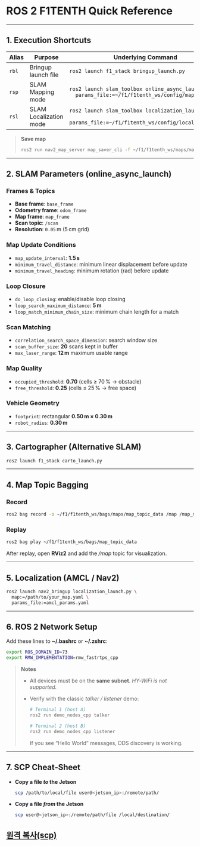 # ROS 2 F1TENTH Quick Reference

---

## 1. Execution Shortcuts

| Alias | Purpose                          | Underlying Command                                                                                             |
| ----- | -------------------------------- | -------------------------------------------------------------------------------------------------------------- |
| `rbl` | Bringup launch file             | `ros2 launch f1_stack bringup_launch.py`                                                                       |
| `rsp` | SLAM Mapping mode      | `ros2 launch slam_toolbox online_async_launch.py \`<br/>`  params_file:=~/f1/f1tenth_ws/config/mapper.yaml`    |
| `rsl` | SLAM Localization mode | `ros2 launch slam_toolbox localization_launch.py \`<br/>`  params_file:=~/f1/f1tenth_ws/config/localizer.yaml` |

> **Save map**
>
> ```bash
> ros2 run nav2_map_server map_saver_cli -f ~/f1/f1tenth_ws/maps/map_name
> ```

---

## 2. SLAM Parameters (online\_async\_launch)

### Frames & Topics

* **Base frame**: `base_frame`
* **Odometry frame**: `odom_frame`
* **Map frame**: `map_frame`
* **Scan topic**: `/scan`
* **Resolution**: `0.05` m (5 cm grid)

### Map Update Conditions

* `map_update_interval`: **1.5 s**
* `minimum_travel_distance`: minimum linear displacement before update
* `minimum_travel_heading`: minimum rotation (rad) before update

### Loop Closure

* `do_loop_closing`: enable/disable loop closing
* `loop_search_maximum_distance`: **5 m**
* `loop_match_minimum_chain_size`: minimum chain length for a match

### Scan Matching

* `correlation_search_space_dimension`: search window size
* `scan_buffer_size`: **20** scans kept in buffer
* `max_laser_range`: **12 m** maximum usable range

### Map Quality

* `occupied_threshold`: **0.70** (cells ≥ 70 % → obstacle)
* `free_threshold`: **0.25** (cells ≤ 25 % → free space)

### Vehicle Geometry

* `footprint`: rectangular **0.50 m × 0.30 m**
* `robot_radius`: **0.30 m**

---

## 3. Cartographer (Alternative SLAM)

```bash
ros2 launch f1_stack carto_launch.py
```

---

## 4. Map Topic Bagging

### Record

```bash
ros2 bag record -o ~/f1/f1tenth_ws/bags/maps/map_topic_data /map /map_metadata
```

### Replay

```bash
ros2 bag play ~/f1/f1tenth_ws/bags/map_topic_data
```

After replay, open **RViz2** and add the */map* topic for visualization.

---

## 5. Localization (AMCL / Nav2)

```bash
ros2 launch nav2_bringup localization_launch.py \
  map:=/path/to/your_map.yaml \
  params_file:=amcl_params.yaml
```

---

## 6. ROS 2 Network Setup

Add these lines to **\~/.bashrc** or **\~/.zshrc**:

```bash
export ROS_DOMAIN_ID=73
export RMW_IMPLEMENTATION=rmw_fastrtps_cpp
```

> **Notes**
>
> * All devices must be on the **same subnet**. *HY‑WiFi is not supported.*
> * Verify with the classic *talker / listener* demo:
>
>   ```bash
>   # Terminal 1 (host A)
>   ros2 run demo_nodes_cpp talker
>
>   # Terminal 2 (host B)
>   ros2 run demo_nodes_cpp listener
>   ```
>
>   If you see “Hello World” messages, DDS discovery is working.

---

## 7. SCP Cheat‑Sheet

* **Copy a file *to* the Jetson**

  ```bash
  scp /path/to/local/file user@<jetson_ip>:/remote/path/
  ```
* **Copy a file *from* the Jetson**

  ```bash
  scp user@<jetson_ip>:/remote/path/file /local/destination/
  ```
**[원격 복사(scp)](https://eehoeskrap.tistory.com/543)**
---
